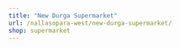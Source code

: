 ```yaml
---
title: "New Durga Supermarket"
url: /nallasopara-west/new-durga-supermarket/
shop: supermarket
---
```

